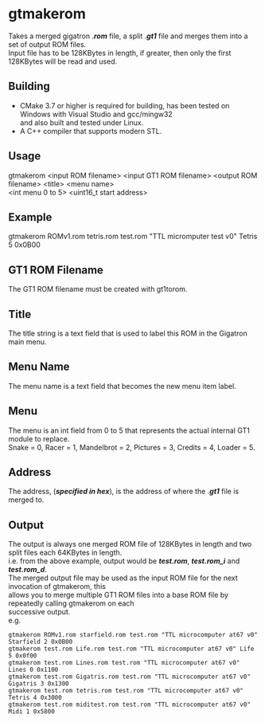 # gtmakerom
Takes a merged gigatron .**_rom_** file, a split .**_gt1_** file and merges them into a set of output ROM files.<br/>
Input file has to be 128KBytes in length, if greater, then only the first 128KBytes will be read and used.</br>

## Building
- CMake 3.7 or higher is required for building, has been tested on Windows with Visual Studio and gcc/mingw32<br/>
  and also built and tested under Linux.<br/>
- A C++ compiler that supports modern STL.<br/>

## Usage
gtmakerom \<input ROM filename\> \<input GT1 ROM filename\> \<output ROM filename\> \<title\> \<menu name\><br/>
          \<int menu 0 to 5\> \<uint16_t start address\><br/>

## Example
gtmakerom ROMv1.rom tetris.rom test.rom \"TTL micromputer test v0\" Tetris 5 0x0B00<br/>

## GT1 ROM Filename
The GT1 ROM filename must be created with gt1torom.<br/>

## Title
The title string is a text field that is used to label this ROM in the Gigatron main menu.<br/>

## Menu Name
The menu name is a text field that becomes the new menu item label.<br/>

## Menu
The menu is an int field from 0 to 5 that represents the actual internal GT1 module to replace.<br/>
Snake = 0, Racer = 1, Mandelbrot = 2, Pictures = 3, Credits = 4, Loader = 5.<br/>

## Address
The address, (**_specified in hex_**), is the address of where the .**_gt1_** file is merged to.<br/>

## Output
The output is always one merged ROM file of 128KBytes in length and two split files each 64KBytes in length.<br/>
i.e. from the above example, output would be **_test.rom_**, **_test.rom\_i_** and **_test.rom\_d_**.<br/>
The merged output file may be used as the input ROM file for the next invocation of gtmakerom, this<br/>
allows you to merge multiple GT1 ROM files into a base ROM file by repeatedly calling gtmakerom on each<br/>
successive output.<br/>
e.g.<br/>
~~~
gtmakerom ROMv1.rom starfield.rom test.rom "TTL microcomputer at67 v0" Starfield 2 0x0B00
gtmakerom test.rom Life.rom test.rom "TTL microcomputer at67 v0" Life 5 0x0f00
gtmakerom test.rom Lines.rom test.rom "TTL microcomputer at67 v0" Lines 0 0x1100
gtmakerom test.rom Gigatris.rom test.rom "TTL microcomputer at67 v0" Gigatris 3 0x1300
gtmakerom test.rom tetris.rom test.rom "TTL microcomputer at67 v0" Tetris 4 0x3000
gtmakerom test.rom miditest.rom test.rom "TTL microcomputer at67 v0" Midi 1 0x5800
~~~
